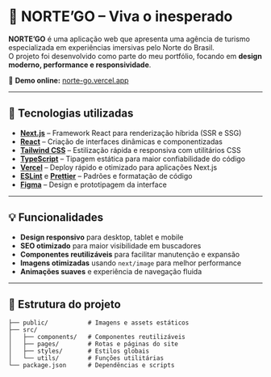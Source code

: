 # 🌿 NORTE’GO – Viva o inesperado

**NORTE’GO** é uma aplicação web que apresenta uma agência de turismo especializada em experiências imersivas pelo Norte do Brasil.  
O projeto foi desenvolvido como parte do meu portfólio, focando em **design moderno, performance e responsividade**.

🔗 **Demo online:** [norte-go.vercel.app](https://norte-go.vercel.app/)

---

## 🚀 Tecnologias utilizadas

- **[Next.js](https://nextjs.org/)** – Framework React para renderização híbrida (SSR e SSG)  
- **[React](https://react.dev/)** – Criação de interfaces dinâmicas e componentizadas  
- **[Tailwind CSS](https://tailwindcss.com/)** – Estilização rápida e responsiva com utilitários CSS  
- **[TypeScript](https://www.typescriptlang.org/)** – Tipagem estática para maior confiabilidade do código  
- **[Vercel](https://vercel.com/)** – Deploy rápido e otimizado para aplicações Next.js  
- **[ESLint](https://eslint.org/)** e **[Prettier](https://prettier.io/)** – Padrões e formatação de código  
- **[Figma](https://figma.com/)** – Design e prototipagem da interface  

---

## 💡 Funcionalidades

- **Design responsivo** para desktop, tablet e mobile  
- **SEO otimizado** para maior visibilidade em buscadores  
- **Componentes reutilizáveis** para facilitar manutenção e expansão  
- **Imagens otimizadas** usando `next/image` para melhor performance  
- **Animações suaves** e experiência de navegação fluida  

---

## 📂 Estrutura do projeto

```plaintext
├── public/           # Imagens e assets estáticos
├── src/
│   ├── components/   # Componentes reutilizáveis
│   ├── pages/        # Rotas e páginas do site
│   ├── styles/       # Estilos globais
│   └── utils/        # Funções utilitárias
└── package.json      # Dependências e scripts
